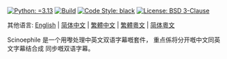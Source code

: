 [![Python: =3.13](https://img.shields.io/badge/python-3.13-green.svg)](https://docs.python.org/3/whatsnew/3.13.html)
[![Build](https://github.com/KarlTDebiec/Scinoephile/actions/workflows/build.yml/badge.svg)](https://github.com/KarlTDebiec/Scinoephile/actions/workflows/build.yml)
[![Code Style: black](https://img.shields.io/badge/code%20style-black-000000.svg)](https://github.com/psf/black)
[![License: BSD 3-Clause](https://img.shields.io/badge/license-BSD%203--Clause-blue.svg)](https://opensource.org/licenses/BSD-3-Clause)

其他语言: [English](README.md) | [简体中文](README.zh-hans.md) |
[繁體中文](README.zh-hant.md) | [繁體粵文](README.yue-hant.md) |
[简体粵文](README.yue-hans.md)

Scinoephile 是一个用嚟处理中英文双语字幕嘅套件，
重点係将分开嘅中文同英文字幕结合成
同步嘅双语字幕。
